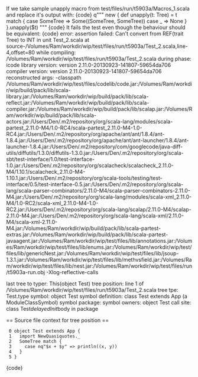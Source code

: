 If we take sample unapply macro from test/files/run/t5903a/Macros_1.scala and replace it's output with:
{code}
q"""
  new {
    def unapply(t: Tree) = t match {
      case SomeTree => Some((SomeTree, SomeTree))
      case _ => None
    }
  }.unapply($t)
"""
{code} 
It fails the test even though the behaviour should be equivalent:
{code}
error: assertion failed:
  Can't convert from REF(trait Tree) to INT in unit Test_2.scala at source-/Volumes/Ram/workdir/wip/test/files/run/t5903a/Test_2.scala,line-4,offset=80
     while compiling: /Volumes/Ram/workdir/wip/test/files/run/t5903a/Test_2.scala
        during phase: icode
     library version: version 2.11.0-20130923-141807-59654da706
    compiler version: version 2.11.0-20130923-141807-59654da706
  reconstructed args: -classpath /Volumes/Ram/workdir/wip/test/files/codelib/code.jar:/Volumes/Ram/workdir/wip/build/pack/lib/scala-library.jar:/Volumes/Ram/workdir/wip/build/pack/lib/scala-reflect.jar:/Volumes/Ram/workdir/wip/build/pack/lib/scala-compiler.jar:/Volumes/Ram/workdir/wip/build/pack/lib/scalap.jar:/Volumes/Ram/workdir/wip/build/pack/lib/scala-actors.jar:/Users/Den/.m2/repository/org/scala-lang/modules/scala-partest_2.11.0-M4/1.0-RC4/scala-partest_2.11.0-M4-1.0-RC4.jar:/Users/Den/.m2/repository/org/apache/ant/ant/1.8.4/ant-1.8.4.jar:/Users/Den/.m2/repository/org/apache/ant/ant-launcher/1.8.4/ant-launcher-1.8.4.jar:/Users/Den/.m2/repository/com/googlecode/java-diff-utils/diffutils/1.3.0/diffutils-1.3.0.jar:/Users/Den/.m2/repository/org/scala-sbt/test-interface/1.0/test-interface-1.0.jar:/Users/Den/.m2/repository/org/scalacheck/scalacheck_2.11.0-M4/1.10.1/scalacheck_2.11.0-M4-1.10.1.jar:/Users/Den/.m2/repository/org/scala-tools/testing/test-interface/0.5/test-interface-0.5.jar:/Users/Den/.m2/repository/org/scala-lang/scala-parser-combinators/2.11.0-M4/scala-parser-combinators-2.11.0-M4.jar:/Users/Den/.m2/repository/org/scala-lang/modules/scala-xml_2.11.0-M4/1.0-RC2/scala-xml_2.11.0-M4-1.0-RC2.jar:/Users/Den/.m2/repository/org/scala-lang/scalap/2.11.0-M4/scalap-2.11.0-M4.jar:/Users/Den/.m2/repository/org/scala-lang/scala-xml/2.11.0-M4/scala-xml-2.11.0-M4.jar:/Volumes/Ram/workdir/wip/build/pack/lib/scala-partest-extras.jar:/Volumes/Ram/workdir/wip/build/pack/lib/scala-partest-javaagent.jar:/Volumes/Ram/workdir/wip/test/files/lib/annotations.jar:/Volumes/Ram/workdir/wip/test/files/lib/enums.jar:/Volumes/Ram/workdir/wip/test/files/lib/genericNest.jar:/Volumes/Ram/workdir/wip/test/files/lib/jsoup-1.3.1.jar:/Volumes/Ram/workdir/wip/test/files/lib/methvsfield.jar:/Volumes/Ram/workdir/wip/test/files/lib/nest.jar:/Volumes/Ram/workdir/wip/test/files/run/t5903a-run.obj -Xlog-reflective-calls

  last tree to typer: This(object Test)
       tree position: line 1 of /Volumes/Ram/workdir/wip/test/files/run/t5903a/Test_2.scala
            tree tpe: Test.type
              symbol: object Test
   symbol definition: class Test extends App (a ModuleClassSymbol)
      symbol package: <empty>
       symbol owners: object Test
           call site: class Test$delayedInit$body in package <empty>

== Source file context for tree position ==

     0 object Test extends App {
     1   import NewQuasiquotes._
     2   SomeTree match {
     3     case nq"$x + $y" => println((x, y))
     4   }
     5 }
{code}
